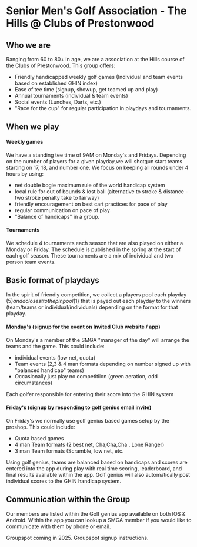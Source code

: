 # Senior Men's Golf Association - The Hills @ Clubs of Prestonwood
## Who we are
Ranging from 60 to 80+ in age, we are a association at the Hills course of the Clubs of Prestonwood.
This group offers:
* Friendly handicapped weekly golf games (Individual and team events based on established GHIN index)
* Ease of tee time (signup, showup, get teamed up and play)
* Annual tournaments (individual & team events)
* Social events (Lunches, Darts, etc.)
* "Race for the cup" for regular participation in playdays and tournaments. 

## When we play
#### Weekly games
We have a standing tee time of 9AM on Monday's and Fridays.  Depending on the number of players for a given playday,we will shotgun start teams starting on 17, 18, and number one.  We focus on keeping all rounds under 4 hours by using:
* net double bogie maximum rule of the world handicap system
* local rule for out of bounds & lost ball (alternative to stroke & distance - two stroke penalty take to fairway)
* friendly encouragement on best cart practices for pace of play
* regular communication on pace of play
* "Balance of handicaps" in a group.
#### Tournaments
We schedule 4 tournaments each season that are also played on either a Monday or Friday.  The schedule is published in the spring at the start of each golf season.  These tournaments are a mix of individual and two person team events.  


## Basic format of playdays
In the spirit of friendly competition, we collect a players pool each playday ($5) and a closest to the pin pool ($1) that is payed out each playday to the winners (team/teams or individual/individuals) depending on the format for that playday.  
#### Monday's (signup for the event on Invited Club website / app)
On Monday's a member of the SMGA "manager of the day" will arrange the teams and the game.  This could include:
* individual events (low net, quota)
* Team events (2,3 & 4 man formats depending on number signed up with "balanced handicap" teams)
* Occasionally just play no competitiion (green aeration, odd circumstances)

Each golfer responsible for entering their score into the GHIN system
#### Friday's (signup by responding to golf genius email invite)
On Friday's we normally use golf genius based games setup by the proshop.  This could include:
* Quota based games
* 4 man Team formats (2 best net, Cha,Cha,Cha , Lone Ranger) 
* 3 man Team formats (Scramble, low net, etc.

Using golf genius, teams are balanced based on handicaps and scores are entered into the app during play with real time scoring, leaderboard, and final results available within the app.  Golf genius will also automatically post individual scores to the GHIN handicap system.  


## Communication within the Group
Our members are listed within the Golf genius app available on both IOS & Android.  Within the app you can lookup a SMGA member if you would like to communicate with them by phone or email.  

Groupspot coming in 2025. Groupspot signup instructions.



